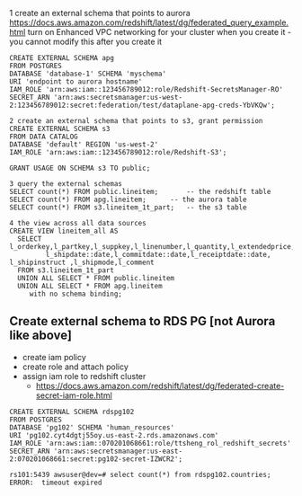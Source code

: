 1 create an external schema that points to aurora
https://docs.aws.amazon.com/redshift/latest/dg/federated_query_example.html
turn on Enhanced VPC networking for your cluster when you create it - you cannot modify this after you create it
```
CREATE EXTERNAL SCHEMA apg
FROM POSTGRES
DATABASE 'database-1' SCHEMA 'myschema'
URI 'endpoint to aurora hostname'
IAM_ROLE 'arn:aws:iam::123456789012:role/Redshift-SecretsManager-RO'
SECRET_ARN 'arn:aws:secretsmanager:us-west-2:123456789012:secret:federation/test/dataplane-apg-creds-YbVKQw';

2 create an external schema that points to s3, grant permission
CREATE EXTERNAL SCHEMA s3 
FROM DATA CATALOG 
DATABASE 'default' REGION 'us-west-2' 
IAM_ROLE 'arn:aws:iam::123456789012:role/Redshift-S3'; 

GRANT USAGE ON SCHEMA s3 TO public;

3 query the external schemas
SELECT count(*) FROM public.lineitem; 		-- the redshift table
SELECT count(*) FROM apg.lineitem;		-- the aurora table
SELECT count(*) FROM s3.lineitem_1t_part;	-- the s3 table

4 the view across all data sources
CREATE VIEW lineitem_all AS
  SELECT l_orderkey,l_partkey,l_suppkey,l_linenumber,l_quantity,l_extendedprice,l_discount,l_tax,l_returnflag,l_linestatus,
         l_shipdate::date,l_commitdate::date,l_receiptdate::date, l_shipinstruct ,l_shipmode,l_comment 
  FROM s3.lineitem_1t_part 
  UNION ALL SELECT * FROM public.lineitem 
  UNION ALL SELECT * FROM apg.lineitem 
     with no schema binding;
```

## Create external schema to RDS PG [not Aurora like above]
- create iam policy
- create role and attach policy
- assign iam role to redshift cluster
  - https://docs.aws.amazon.com/redshift/latest/dg/federated-create-secret-iam-role.html
```
CREATE EXTERNAL SCHEMA rdspg102
FROM POSTGRES
DATABASE 'pg102' SCHEMA 'human_resources'
URI 'pg102.cyt4dgtj55oy.us-east-2.rds.amazonaws.com'
IAM_ROLE 'arn:aws:iam::070201068661:role/ttsheng_rol_redshift_secrets'
SECRET_ARN 'arn:aws:secretsmanager:us-east-2:070201068661:secret:pg102-secret-IZWCR2';

rs101:5439 awsuser@dev=# select count(*) from rdspg102.countries;
ERROR:  timeout expired
```





